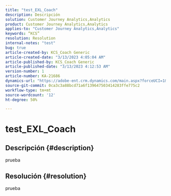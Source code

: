 ```yaml
---
title: "test_EXL_Coach"
description: Descripción
solution: Customer Journey Analytics,Analytics
product: Customer Journey Analytics,Analytics
applies-to: "Customer Journey Analytics,Analytics"
keywords: “KCS”
resolution: Resolution
internal-notes: "test"
bug: true
article-created-by: KCS_Coach Generic
article-created-date: "3/13/2023 4:05:04 AM"
article-published-by: KCS_Coach Generic
article-published-date: "3/13/2023 4:12:53 AM"
version-number: 1
article-number: KA-21686
dynamics-url: "https://adobe-ent.crm.dynamics.com/main.aspx?forceUCI=1&pagetype=entityrecord&etn=knowledgearticle&id=d1a13138-54c1-ed11-83ff-6045bd006295"
source-git-commit: 0ca3c3a88bcd71a6f139647503414283ffe775c2
workflow-type: tm+mt
source-wordcount: '12'
ht-degree: 50%

---
```


# test_EXL_Coach

## Descripción {#description}

prueba

## Resolución {#resolution}


prueba

